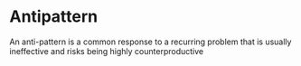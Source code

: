 # Antipattern
An anti-pattern is a common response to a recurring problem that is usually ineffective and risks being highly counterproductive
